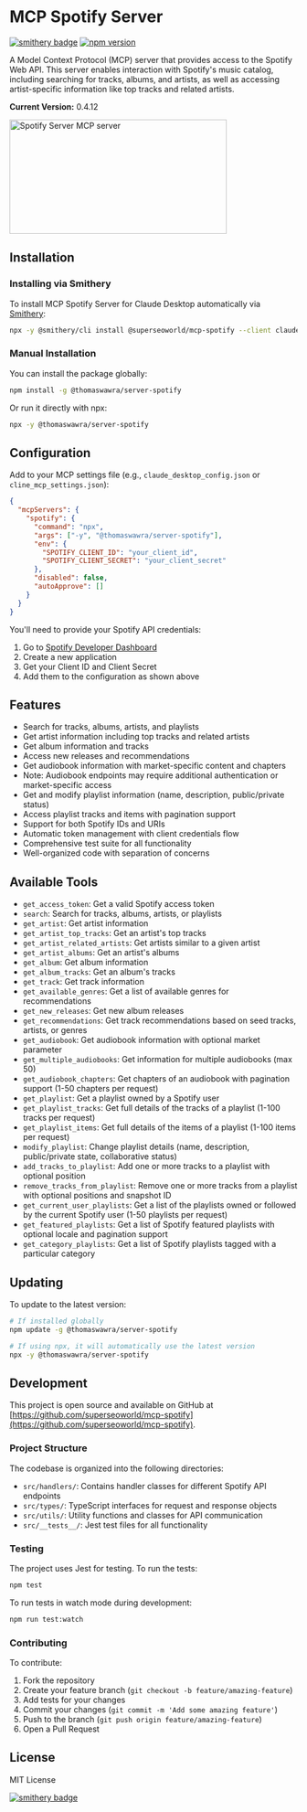 # MCP Spotify Server

[![smithery badge](https://smithery.ai/badge/@superseoworld/mcp-spotify)](https://smithery.ai/server/@superseoworld/mcp-spotify)
[![npm version](https://img.shields.io/npm/v/@thomaswawra/server-spotify.svg)](https://www.npmjs.com/package/@thomaswawra/server-spotify)

A Model Context Protocol (MCP) server that provides access to the Spotify Web API. This server enables interaction with Spotify's music catalog, including searching for tracks, albums, and artists, as well as accessing artist-specific information like top tracks and related artists.

**Current Version:** 0.4.12

<a href="https://glama.ai/mcp/servers/mmrvuig6tp"><img width="380" height="200" src="https://glama.ai/mcp/servers/mmrvuig6tp/badge" alt="Spotify Server MCP server" /></a>

## Installation

### Installing via Smithery

To install MCP Spotify Server for Claude Desktop automatically via [Smithery](https://smithery.ai/server/@superseoworld/mcp-spotify):

```bash
npx -y @smithery/cli install @superseoworld/mcp-spotify --client claude
```

### Manual Installation

You can install the package globally:

```bash
npm install -g @thomaswawra/server-spotify
```

Or run it directly with npx:

```bash
npx -y @thomaswawra/server-spotify
```

## Configuration

Add to your MCP settings file (e.g., `claude_desktop_config.json` or `cline_mcp_settings.json`):

```json
{
  "mcpServers": {
    "spotify": {
      "command": "npx",
      "args": ["-y", "@thomaswawra/server-spotify"],
      "env": {
        "SPOTIFY_CLIENT_ID": "your_client_id",
        "SPOTIFY_CLIENT_SECRET": "your_client_secret"
      },
      "disabled": false,
      "autoApprove": []
    }
  }
}
```

You'll need to provide your Spotify API credentials:
1. Go to [Spotify Developer Dashboard](https://developer.spotify.com/dashboard)
2. Create a new application
3. Get your Client ID and Client Secret
4. Add them to the configuration as shown above

## Features

- Search for tracks, albums, artists, and playlists
- Get artist information including top tracks and related artists
- Get album information and tracks
- Access new releases and recommendations
- Get audiobook information with market-specific content and chapters
- Note: Audiobook endpoints may require additional authentication or market-specific access
- Get and modify playlist information (name, description, public/private status)
- Access playlist tracks and items with pagination support
- Support for both Spotify IDs and URIs
- Automatic token management with client credentials flow
- Comprehensive test suite for all functionality
- Well-organized code with separation of concerns

## Available Tools

- `get_access_token`: Get a valid Spotify access token
- `search`: Search for tracks, albums, artists, or playlists
- `get_artist`: Get artist information
- `get_artist_top_tracks`: Get an artist's top tracks
- `get_artist_related_artists`: Get artists similar to a given artist
- `get_artist_albums`: Get an artist's albums
- `get_album`: Get album information
- `get_album_tracks`: Get an album's tracks
- `get_track`: Get track information
- `get_available_genres`: Get a list of available genres for recommendations
- `get_new_releases`: Get new album releases
- `get_recommendations`: Get track recommendations based on seed tracks, artists, or genres
- `get_audiobook`: Get audiobook information with optional market parameter
- `get_multiple_audiobooks`: Get information for multiple audiobooks (max 50)
- `get_audiobook_chapters`: Get chapters of an audiobook with pagination support (1-50 chapters per request)
- `get_playlist`: Get a playlist owned by a Spotify user
- `get_playlist_tracks`: Get full details of the tracks of a playlist (1-100 tracks per request)
- `get_playlist_items`: Get full details of the items of a playlist (1-100 items per request)
- `modify_playlist`: Change playlist details (name, description, public/private state, collaborative status)
- `add_tracks_to_playlist`: Add one or more tracks to a playlist with optional position
- `remove_tracks_from_playlist`: Remove one or more tracks from a playlist with optional positions and snapshot ID
- `get_current_user_playlists`: Get a list of the playlists owned or followed by the current Spotify user (1-50 playlists per request)
- `get_featured_playlists`: Get a list of Spotify featured playlists with optional locale and pagination support
- `get_category_playlists`: Get a list of Spotify playlists tagged with a particular category

## Updating

To update to the latest version:

```bash
# If installed globally
npm update -g @thomaswawra/server-spotify

# If using npx, it will automatically use the latest version
npx -y @thomaswawra/server-spotify
```

## Development

This project is open source and available on GitHub at [https://github.com/superseoworld/mcp-spotify](https://github.com/superseoworld/mcp-spotify).

### Project Structure

The codebase is organized into the following directories:
- `src/handlers/`: Contains handler classes for different Spotify API endpoints
- `src/types/`: TypeScript interfaces for request and response objects
- `src/utils/`: Utility functions and classes for API communication
- `src/__tests__/`: Jest test files for all functionality

### Testing

The project uses Jest for testing. To run the tests:

```bash
npm test
```

To run tests in watch mode during development:

```bash
npm run test:watch
```

### Contributing

To contribute:
1. Fork the repository
2. Create your feature branch (`git checkout -b feature/amazing-feature`)
3. Add tests for your changes
4. Commit your changes (`git commit -m 'Add some amazing feature'`)
5. Push to the branch (`git push origin feature/amazing-feature`)
6. Open a Pull Request

## License

MIT License

[![smithery badge](https://smithery.ai/badge/@superseoworld/mcp-spotify)](https://smithery.ai/server/@superseoworld/mcp-spotify)

